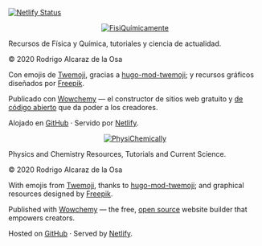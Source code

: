 [![Netlify Status](https://api.netlify.com/api/v1/badges/084c644c-1539-4d00-93bc-dc75f576de30/deploy-status)](https://app.netlify.com/sites/fisiquimicamente/deploys)

<p align="center"><a href="https://fisiquimicamente.com/" target="_blank" rel="noopener"><img src="https://fisiquimicamente.com/media/logo.png" alt="FisiQuímicamente"></a></p>

Recursos de Física y Química, tutoriales y ciencia de actualidad.

&copy; 2020 Rodrigo Alcaraz de la Osa

Con emojis de <a href="https://twemoji.twitter.com" title="Twemoji">Twemoji</a>, gracias a <a href="https://github.com/jakejarvis/hugo-mod-twemoji" title="hugo-mod-twemoji">hugo-mod-twemoji</a>; y recursos gráficos diseñados por <a href="https://www.freepik.com" title="Freepik">Freepik</a>.

Publicado con <a href="https://wowchemy.com" target="_blank" rel="noopener">Wowchemy</a> —
    el constructor de sitios web gratuito y <a href="https://github.com/wowchemy/wowchemy-hugo-modules" target="_blank" rel="noopener">
    de código abierto</a> que da poder a los creadores.

Alojado en <a href="https://github.com/rodrigoalcarazdelaosa/fisiquimicamente" target="_blank" rel="noopener">GitHub</a> · Servido por <a href="https://www.netlify.com" target="_blank" rel="noopener">Netlify</a>.

<p align="center"><a href="https://fisiquimicamente.com/en/" target="_blank" rel="noopener"><img src="https://fisiquimicamente.com/media/logo-en.png" alt="PhysiChemically"></a></p>

Physics and Chemistry Resources, Tutorials and Current Science.

&copy; 2020 Rodrigo Alcaraz de la Osa

With emojis from <a href="https://twemoji.twitter.com" title="Twemoji">Twemoji</a>, thanks to <a href="https://github.com/jakejarvis/hugo-mod-twemoji" title="hugo-mod-twemoji">hugo-mod-twemoji</a>; and graphical resources designed by <a href="https://www.freepik.com" title="Freepik">Freepik</a>.

Published with <a href="https://wowchemy.com" target="_blank" rel="noopener">Wowchemy</a>  —
    the free, <a href="https://github.com/wowchemy/wowchemy-hugo-modules" target="_blank" rel="noopener">
    open source</a> website builder that empowers creators.

Hosted on <a href="https://github.com/rodrigoalcarazdelaosa/fisiquimicamente" target="_blank" rel="noopener">GitHub</a> · Served by <a href="https://www.netlify.com" target="_blank" rel="noopener">Netlify</a>.